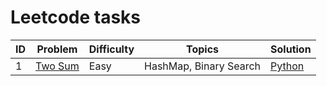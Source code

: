 # Leetcode tasks

| ID | Problem          | Difficulty | Topics | Solution |  
|--- | ---------------- | ---------- | ------ | -------- |
| 1  | [Two  Sum](https://leetcode.com/problems/two-sum/) | Easy | HashMap, Binary Search | [Python](https://github.com/Asperas13/leetcode/problems/1.py)